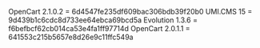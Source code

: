 OpenCart 2.1.0.2 = 6d4547fe235df609bac306bdb39f20b0
UMI.CMS 15 = 9d439b1c6cdc8d733ee64ebca69bcd5a
Evolution 1.3.6 = f6befbcf62cb014ca53e4fa1ff97714d
OpenCart 2.0.1.1 = 641553c215b5657e8d26e9c11ffc549a
